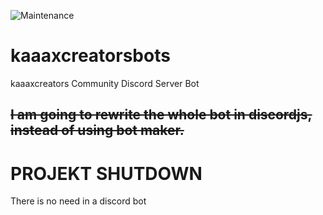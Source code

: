 ![Maintenance](https://img.shields.io/maintenance/no/2020)
# kaaaxcreatorsbots
kaaaxcreators Community Discord Server Bot
## ~~I am going to rewrite the whole bot in discordjs, instead of using bot maker.~~
# PROJEKT SHUTDOWN
There is no need in a discord bot

